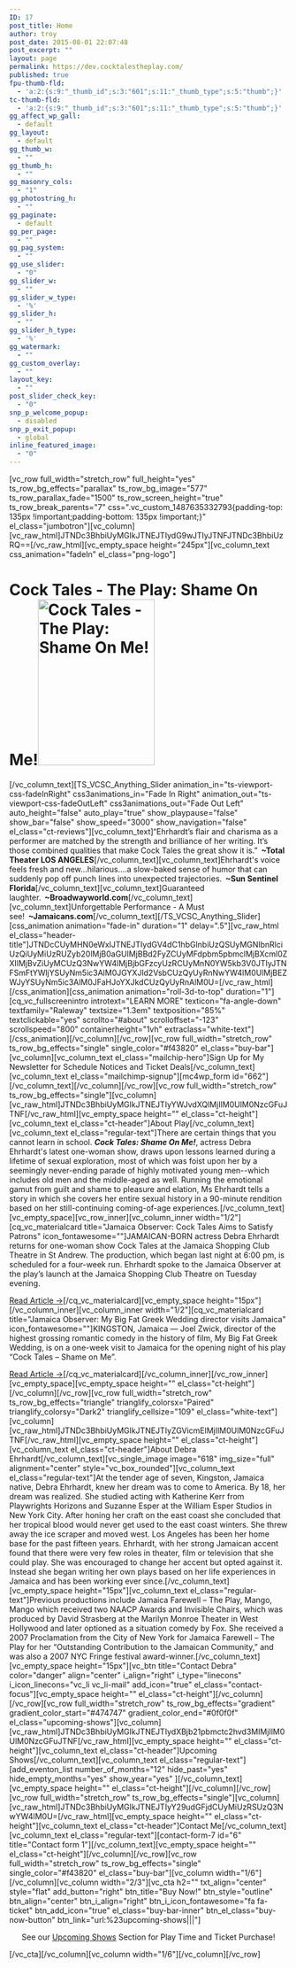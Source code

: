 ```yaml
---
ID: 17
post_title: Home
author: troy
post_date: 2015-08-01 22:07:48
post_excerpt: ""
layout: page
permalink: https://dev.cocktalestheplay.com/
published: true
fpu-thumb-fld:
  - 'a:2:{s:9:"_thumb_id";s:3:"601";s:11:"_thumb_type";s:5:"thumb";}'
tc-thumb-fld:
  - 'a:2:{s:9:"_thumb_id";s:3:"601";s:11:"_thumb_type";s:5:"thumb";}'
gg_affect_wp_gall:
  - default
gg_layout:
  - default
gg_thumb_w:
  - ""
gg_thumb_h:
  - ""
gg_masonry_cols:
  - "1"
gg_photostring_h:
  - ""
gg_paginate:
  - default
gg_per_page:
  - ""
gg_pag_system:
  - ""
gg_use_slider:
  - "0"
gg_slider_w:
  - ""
gg_slider_w_type:
  - '%'
gg_slider_h:
  - ""
gg_slider_h_type:
  - '%'
gg_watermark:
  - ""
gg_custom_overlay:
  - ""
layout_key:
  - ""
post_slider_check_key:
  - "0"
snp_p_welcome_popup:
  - disabled
snp_p_exit_popup:
  - global
inline_featured_image:
  - "0"
---
```

[vc_row full_width="stretch_row" full_height="yes" ts_row_bg_effects="parallax" ts_row_bg_image="577" ts_row_parallax_fade="1500" ts_row_screen_height="true" ts_row_break_parents="7" css=".vc_custom_1487635332793{padding-top: 135px !important;padding-bottom: 135px !important;}" el_class="jumbotron"][vc_column][vc_raw_html]JTNDc3BhbiUyMGlkJTNEJTIydG9wJTIyJTNFJTNDc3BhbiUzRQ==[/vc_raw_html][vc_empty_space height="245px"][vc_column_text css_animation="fadeIn" el_class="png-logo"]
<h1>Cock Tales - The Play: Shame On Me!<img id="wdt-logo" class="alignnone size-medium wp-image-567 aligncenter" src="http://dev.cocktalestheplay.com/wp-content/uploads/2017/02/Cock_Tales_v3-illustrator-02.svg" alt="Cock Tales - The Play: Shame On Me!" width="211" height="300" /></h1>
[/vc_column_text][TS_VCSC_Anything_Slider animation_in="ts-viewport-css-fadeInRight" css3animations_in="Fade In Right" animation_out="ts-viewport-css-fadeOutLeft" css3animations_out="Fade Out Left" auto_height="false" auto_play="true" show_playpause="false" show_bar="false" show_speed="3000" show_navigation="false" el_class="ct-reviews"][vc_column_text]“Ehrhardt’s flair and charisma as a performer are matched by the strength and brilliance of her writing. It’s those combined qualities that make Cock Tales the great show it is.”<strong>  ~Total Theater LOS ANGELES</strong>[/vc_column_text][vc_column_text]Ehrhardt's voice feels fresh and new...hilarious....a slow-baked sense of humor that can suddenly pop off punch lines into unexpected trajectories.<strong>  ~Sun Sentinel Florida</strong>[/vc_column_text][vc_column_text]Guaranteed laughter.<strong>  ~Broadwayworld.com</strong>[/vc_column_text][vc_column_text]Unforgettable Performance - A Must see!<strong>  ~Jamaicans.com</strong>[/vc_column_text][/TS_VCSC_Anything_Slider][css_animation animation="fade-in" duration="1" delay=".5"][vc_raw_html el_class="header-title"]JTNDcCUyMHN0eWxlJTNEJTIydGV4dC1hbGlnbiUzQSUyMGNlbnRlciUzQiUyMiUzRUZyb20lMjB0aGUlMjBBd2FyZCUyMFdpbm5pbmclMjBXcml0ZXIlMjBvZiUyMCUzQ3NwYW4lMjBjbGFzcyUzRCUyMnN0YW5kb3V0JTIyJTNFSmFtYWljYSUyNm5ic3AlM0JGYXJld2VsbCUzQyUyRnNwYW4lM0UlMjBEZWJyYSUyNm5ic3AlM0JFaHJoYXJkdCUzQyUyRnAlM0U=[/vc_raw_html][/css_animation][css_animation animation="roll-3d-to-top" duration="1"][cq_vc_fullscreenintro introtext="LEARN MORE" texticon="fa-angle-down" textfamily="Raleway" textsize="1.3em" textposition="85%" textclickable="yes" scrollto="#about" scrolloffset="-123" scrollspeed="800" containerheight="1vh" extraclass="white-text"][/css_animation][/vc_column][/vc_row][vc_row full_width="stretch_row" ts_row_bg_effects="single" single_color="#f43820" el_class="buy-bar"][vc_column][vc_column_text el_class="mailchip-hero"]Sign Up for My Newsletter for Schedule Notices and Ticket Deals[/vc_column_text][vc_column_text el_class="mailchimp-signup"][mc4wp_form id="662"][/vc_column_text][/vc_column][/vc_row][vc_row full_width="stretch_row" ts_row_bg_effects="single"][vc_column][vc_raw_html]JTNDc3BhbiUyMGlkJTNEJTIyYWJvdXQlMjIlM0UlM0NzcGFuJTNF[/vc_raw_html][vc_empty_space height="" el_class="ct-height"][vc_column_text el_class="ct-header"]About Play[/vc_column_text][vc_column_text el_class="regular-text"]There are certain things that you cannot learn in school. <strong><em>Cock Tales: Shame On Me!</em></strong>, actress Debra Ehrhardt's latest one-woman show, draws upon lessons learned during a lifetime of sexual exploration, most of which was foist upon her by a seemingly never-ending parade of highly motivated young men--which includes old men and the middle-aged as well. Running the emotional gamut from guilt and shame to pleasure and elation, Ms Ehrhardt tells a story in which she covers her entire sexual history in a 90-minute rendition based on her still-continuing coming-of-age experiences.[/vc_column_text][vc_empty_space][vc_row_inner][vc_column_inner width="1/2"][cq_vc_materialcard title="Jamaica Observer: Cock Tales Aims to Satisfy Patrons" icon_fontawesome=""]JAMAICAN-BORN actress Debra Ehrhardt returns for one-woman show Cock Tales at the Jamaica Shopping Club Theatre in St Andrew. The production, which began last night at 6:00 pm, is scheduled for a four-week run. Ehrhardt spoke to the Jamaica Observer at the play’s launch at the Jamaica Shopping Club Theatre on Tuesday evening.

<a href="http://www.jamaicaobserver.com/entertainment/Cock-Tales-aims-to-satisfy-patrons_87577" target="_blank">Read Article →</a>[/cq_vc_materialcard][vc_empty_space height="15px"][/vc_column_inner][vc_column_inner width="1/2"][cq_vc_materialcard title="Jamaica Observer: My Big Fat Greek Wedding director visits Jamaica" icon_fontawesome=""]KINGSTON, Jamaica — Joel Zwick, director of the highest grossing romantic comedy in the history of film, My Big Fat Greek Wedding, is on a one-week visit to Jamaica for the opening night of his play “Cock Tales – Shame on Me”.

<a href="http://www.jamaicaobserver.com/latestnews/My-Big-Fat-Greek-Wedding-director-visits-Jamaica" target="_blank">Read Article →</a>[/cq_vc_materialcard][/vc_column_inner][/vc_row_inner][vc_empty_space][vc_empty_space height="" el_class="ct-height"][/vc_column][/vc_row][vc_row full_width="stretch_row" ts_row_bg_effects="triangle" trianglify_colorsx="Paired" trianglify_colorsy="Dark2" trianglify_cellsize="109" el_class="white-text"][vc_column][vc_raw_html]JTNDc3BhbiUyMGlkJTNEJTIyZGVicmElMjIlM0UlM0NzcGFuJTNF[/vc_raw_html][vc_empty_space height="" el_class="ct-height"][vc_column_text el_class="ct-header"]About Debra Ehrhardt[/vc_column_text][vc_single_image image="618" img_size="full" alignment="center" style="vc_box_rounded"][vc_column_text el_class="regular-text"]At the tender age of seven, Kingston, Jamaica native, Debra Ehrhardt, knew her dream was to come to America. By 18, her dream was realized. She studied acting with Katherine Kerr from Playwrights Horizons and Suzanne Esper at the William Esper Studios in New York City. After honing her craft on the east coast she concluded that her tropical blood would never get used to the east coast winters. She threw away the ice scraper and moved west. Los Angeles has been her home base for the past fifteen years. Ehrhardt, with her strong Jamaican accent found that there were very few roles in theater, film or television that she could play. She was encouraged to change her accent but opted against it. Instead she began writing her own plays based on her life experiences in Jamaica and has been working ever since.[/vc_column_text][vc_empty_space height="15px"][vc_column_text el_class="regular-text"]Previous productions include Jamaica Farewell – The Play, Mango, Mango which received two NAACP Awards and Invisible Chairs, which was produced by David Strasberg at the Marilyn Monroe Theater in West Hollywood and later optioned as a situation comedy by Fox. She received a 2007 Proclamation from the City of New York for Jamaica Farewell – The Play for her “Outstanding Contribution to the Jamaican Community,” and was also a 2007 NYC Fringe festival award-winner.[/vc_column_text][vc_empty_space height="15px"][vc_btn title="Contact Debra" color="danger" align="center" i_align="right" i_type="linecons" i_icon_linecons="vc_li vc_li-mail" add_icon="true" el_class="contact-focus"][vc_empty_space height="" el_class="ct-height"][/vc_column][/vc_row][vc_row full_width="stretch_row" ts_row_bg_effects="gradient" gradient_color_start="#474747" gradient_color_end="#0f0f0f" el_class="upcoming-shows"][vc_column][vc_raw_html]JTNDc3BhbiUyMGlkJTNEJTIydXBjb21pbmctc2hvd3MlMjIlM0UlM0NzcGFuJTNF[/vc_raw_html][vc_empty_space height="" el_class="ct-height"][vc_column_text el_class="ct-header"]Upcoming Shows[/vc_column_text][vc_column_text el_class="regular-text"][add_eventon_list number_of_months="12" hide_past="yes" hide_empty_months="yes" show_year="yes" ][/vc_column_text][vc_empty_space height="" el_class="ct-height"][/vc_column][/vc_row][vc_row full_width="stretch_row" ts_row_bg_effects="single"][vc_column][vc_raw_html]JTNDc3BhbiUyMGlkJTNEJTIyY29udGFjdCUyMiUzRSUzQ3NwYW4lM0U=[/vc_raw_html][vc_empty_space height="" el_class="ct-height"][vc_column_text el_class="ct-header"]Contact Me[/vc_column_text][vc_column_text el_class="regular-text"][contact-form-7 id="6" title="Contact form 1"][/vc_column_text][vc_empty_space height="" el_class="ct-height"][/vc_column][/vc_row][vc_row full_width="stretch_row" ts_row_bg_effects="single" single_color="#f43820" el_class="buy-bar"][vc_column width="1/6"][/vc_column][vc_column width="2/3"][vc_cta h2="" txt_align="center" style="flat" add_button="right" btn_title="Buy Now!" btn_style="outline" btn_align="center" btn_i_align="right" btn_i_icon_fontawesome="fa fa-ticket" btn_add_icon="true" el_class="buy-bar-inner" btn_el_class="buy-now-button" btn_link="url:%23upcoming-shows|||"]
<p class="cta-buy" style="text-align: center;">See our <u>Upcoming Shows</u> Section for Play Time and Ticket Purchase!</p>
[/vc_cta][/vc_column][vc_column width="1/6"][/vc_column][/vc_row]